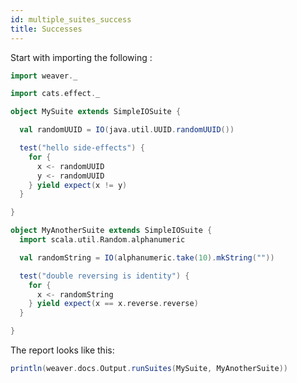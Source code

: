 ```yaml
---
id: multiple_suites_success
title: Successes
---
```


Start with importing the following :

```scala mdoc
import weaver._
```

```scala mdoc
import cats.effect._

object MySuite extends SimpleIOSuite {

  val randomUUID = IO(java.util.UUID.randomUUID())

  test("hello side-effects") {
    for {
      x <- randomUUID
      y <- randomUUID
    } yield expect(x != y)
  }

}

object MyAnotherSuite extends SimpleIOSuite {
  import scala.util.Random.alphanumeric

  val randomString = IO(alphanumeric.take(10).mkString(""))

  test("double reversing is identity") {
    for {
      x <- randomString
    } yield expect(x == x.reverse.reverse)
  }

}
```

The report looks like this:

```scala mdoc:passthrough
println(weaver.docs.Output.runSuites(MySuite, MyAnotherSuite))
```

